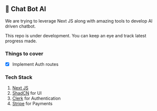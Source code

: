 ## 🤖 Chat Bot AI

We are trying to leverage Next JS along with amazing tools to develop AI driven chatbot.

This repo is under development. You can keep an eye and track latest progress made.

### Things to cover 
- [x] Implement Auth routes

### Tech Stack

1. [Next JS](https://nextjs.org/)
2. [ShadCN](https://ui.shadcn.com/) for UI
3. [Clerk](https://clerk.com/) for Authentication
4. [Stripe](https://stripe.com/en-fr) for Payments
